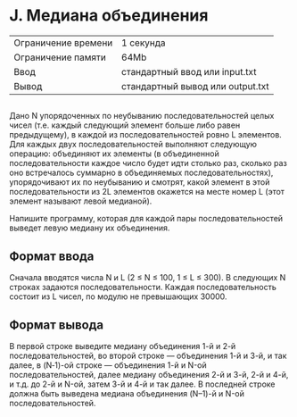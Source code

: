 <div class="problem-statement">
   <div class="header">
      <h1 class="title">J. Медиана объединения</h1>
      <table>
         <tr class="time-limit">
            <td class="property-title">Ограничение времени</td>
            <td>1&nbsp;секунда</td>
         </tr>
         <tr class="memory-limit">
            <td class="property-title">Ограничение памяти</td>
            <td>64Mb</td>
         </tr>
         <tr class="input-file">
            <td class="property-title">Ввод</td>
            <td colspan="1">стандартный ввод или input.txt</td>
         </tr>
         <tr class="output-file">
            <td class="property-title">Вывод</td>
            <td colspan="1">стандартный вывод или output.txt</td>
         </tr>
      </table>
   </div>
   <h2></h2>
   <div class="legend"><span style="">
         <p>Дано N упорядоченных по неубыванию последовательностей целых чисел (т.е. каждый следующий элемент больше либо равен предыдущему),
            в каждой из последовательностей ровно L элементов. Для каждых двух последовательностей выполняют следующую операцию: объединяют
            их элементы (в объединенной последовательности каждое число будет идти столько раз, сколько раз оно встречалось суммарно в
            объединяемых последовательностях), упорядочивают их по неубыванию и смотрят, какой элемент в этой последовательности из 2L
            элементов окажется на месте номер L (этот элемент называют левой медианой).
         </p></span><p>Напишите программу, которая для каждой пары последовательностей выведет левую медиану их объединения.</p>
   </div>
   <h2>Формат ввода</h2>
   <div class="input-specification"><span style="">
         <p>Сначала вводятся числа N и L (<span class="tex-math-text">2 &le; N &le; 100</span>, <span class="tex-math-text">1 &le; L &le; 300</span>). В следующих N строках задаются последовательности. Каждая последовательность состоит из L чисел, по модулю не превышающих
            30000.
         </p></span><p></p>
   </div>
   <h2>Формат вывода</h2>
   <div class="output-specification"><span style="">
         <p>В первой строке выведите медиану объединения 1-й и 2-й последовательностей, во второй строке — объединения 1-й и 3-й, и так
            далее, в (N‑1)-ой строке — объединения 1-й и N-ой последовательностей, далее медиану объединения 2-й и 3-й, 2-й и 4-й, и т.д.
            до 2-й и N-ой, затем 3-й и 4-й и так далее. В последней строке должна быть выведена медиана объединения (N–1)-й и N-ой последовательностей.
         </p></span><p></p>
   </div>
